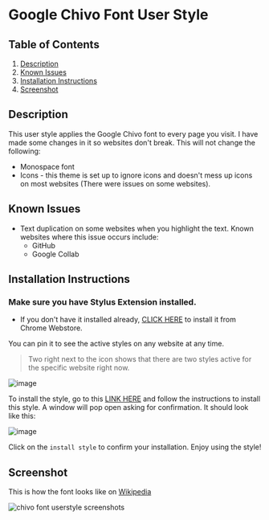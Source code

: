 # Google Chivo Font User Style

## Table of Contents
1. [Description](#description)
2. [Known Issues](#known-issues)
3. [Installation Instructions](#installation-instructions)
4. [Screenshot](#screenshot)

## Description <a name="description"></a>

This user style applies the Google Chivo font to every page you visit. I have made some changes in it so websites don't break. This will not change the following:

- Monospace font
- Icons - this theme is set up to ignore icons and doesn't mess up icons on most websites (There were issues on some websites).



## Known Issues <a name="known-issues"></a>

- Text duplication on some websites when you highlight the text. Known websites where this issue occurs include:
  - GitHub
  - Google Collab

## Installation Instructions <a name="installation-instructions"></a>

### Make sure you have Stylus Extension installed.
- If you don't have it installed already, [CLICK HERE](https://chrome.google.com/webstore/detail/stylus/clngdbkpkpeebahjckkjfobafhncgmne) to install it from Chrome Webstore.

You can pin it to see the active styles on any website at any time.

>Two right next to the icon shows that there are two styles active for the specific website right now.

![image](https://github.com/bilalazh/Google-Chivo-Font-On-every-website-/assets/139261053/a0c78478-203e-48fe-a1e2-98ff0aa8fff0)

To install the style, go to this [LINK HERE](https://userstyles.world/style/12169/google-chivo-font-everywhere) and follow the instructions to install this style. A window will pop open asking for confirmation. It should look like this:

![image](https://github.com/bilalazh/Google-Chivo-Font-On-every-website-/assets/139261053/5ff53335-8fa3-4a72-b929-83b220c57929)

Click on the `install style` to confirm your installation. Enjoy using the style!

## Screenshot <a name="screenshot"></a>

This is how the font looks like on [Wikipedia](https://en.wikipedia.org/wiki/Main_Page?useskin=vector)

![chivo font userstyle screenshots](https://github.com/bilalazh/Google-Chivo-Font-On-every-website-/assets/139261053/4ffdbad9-af6f-4249-b658-16731fa63737)
